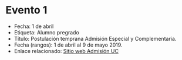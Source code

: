 # Evento 1

* Fecha: 1 de abril
* Etiqueta: Alumno pregrado
* Título: Postulación temprana Admisión Especial y Complementaria.
* Fecha \(rangos\): 1 de abril al 9 de mayo 2019.
* Enlace relacionado: [Sitio web Admisión UC](http://admisionyregistros.uc.cl/futuros-alumnos/admision-especial/postulacion-admision-especial)



